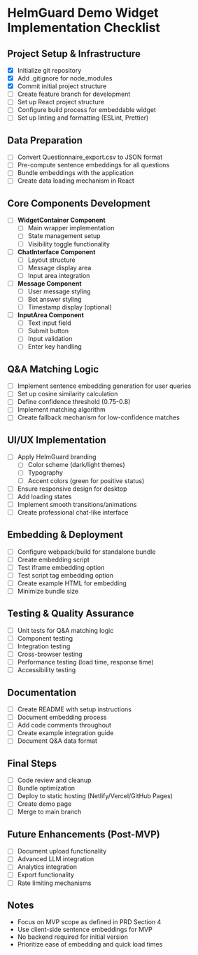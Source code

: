 # HelmGuard Demo Widget Implementation Checklist

<!-- Purpose: This checklist tracks the implementation progress of the HelmGuard Demo Widget MVP as outlined in the PRD -->

## Project Setup & Infrastructure
- [x] Initialize git repository
- [x] Add .gitignore for node_modules
- [x] Commit initial project structure
- [ ] Create feature branch for development
- [ ] Set up React project structure
- [ ] Configure build process for embeddable widget
- [ ] Set up linting and formatting (ESLint, Prettier)

## Data Preparation
- [ ] Convert Questionnaire_export.csv to JSON format
- [ ] Pre-compute sentence embeddings for all questions
- [ ] Bundle embeddings with the application
- [ ] Create data loading mechanism in React

## Core Components Development
- [ ] **WidgetContainer Component**
  - [ ] Main wrapper implementation
  - [ ] State management setup
  - [ ] Visibility toggle functionality
  
- [ ] **ChatInterface Component**
  - [ ] Layout structure
  - [ ] Message display area
  - [ ] Input area integration
  
- [ ] **Message Component**
  - [ ] User message styling
  - [ ] Bot answer styling
  - [ ] Timestamp display (optional)
  
- [ ] **InputArea Component**
  - [ ] Text input field
  - [ ] Submit button
  - [ ] Input validation
  - [ ] Enter key handling

## Q&A Matching Logic
- [ ] Implement sentence embedding generation for user queries
- [ ] Set up cosine similarity calculation
- [ ] Define confidence threshold (0.75-0.8)
- [ ] Implement matching algorithm
- [ ] Create fallback mechanism for low-confidence matches

## UI/UX Implementation
- [ ] Apply HelmGuard branding
  - [ ] Color scheme (dark/light themes)
  - [ ] Typography
  - [ ] Accent colors (green for positive status)
- [ ] Ensure responsive design for desktop
- [ ] Add loading states
- [ ] Implement smooth transitions/animations
- [ ] Create professional chat-like interface

## Embedding & Deployment
- [ ] Configure webpack/build for standalone bundle
- [ ] Create embedding script
- [ ] Test iframe embedding option
- [ ] Test script tag embedding option
- [ ] Create example HTML for embedding
- [ ] Minimize bundle size

## Testing & Quality Assurance
- [ ] Unit tests for Q&A matching logic
- [ ] Component testing
- [ ] Integration testing
- [ ] Cross-browser testing
- [ ] Performance testing (load time, response time)
- [ ] Accessibility testing

## Documentation
- [ ] Create README with setup instructions
- [ ] Document embedding process
- [ ] Add code comments throughout
- [ ] Create example integration guide
- [ ] Document Q&A data format

## Final Steps
- [ ] Code review and cleanup
- [ ] Bundle optimization
- [ ] Deploy to static hosting (Netlify/Vercel/GitHub Pages)
- [ ] Create demo page
- [ ] Merge to main branch

## Future Enhancements (Post-MVP)
- [ ] Document upload functionality
- [ ] Advanced LLM integration
- [ ] Analytics integration
- [ ] Export functionality
- [ ] Rate limiting mechanisms

## Notes
- Focus on MVP scope as defined in PRD Section 4
- Use client-side sentence embeddings for MVP
- No backend required for initial version
- Prioritize ease of embedding and quick load times 